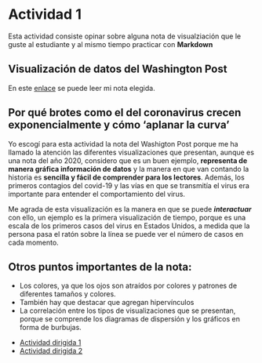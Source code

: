 # Actividad 1

Esta actividad consiste opinar sobre alguna nota de visualziación que le guste al estudiante y al mismo tiempo practicar con **Markdown** 

## Visualización de datos del Washington Post 

 En este [enlace](https://www.washingtonpost.com/graphics/2020/world/corona-simulator-spanish/) se puede leer mi nota elegida. 
 
 ## Por qué brotes como el del coronavirus crecen exponencialmente y cómo ‘aplanar la curva’
 
 Yo escogí para esta actividad la nota del Washigton Post porque me ha llamado la atención las diferentes visualizaciones que presentan, aunque es una nota del año 2020, considero que es un buen ejemplo, **representa de manera gráfica información de datos** y la manera en que van contando la historia es **sencilla y fácil de comprender para los lectores**. Además, los primeros contagios del covid-19 y las vías en que se transmitía el virus era importante para entender el comportamiento del virus.

Me agrada de esta visualización es la manera en que se puede ***interactuar*** con ello, un ejemplo es la primera visualización de tiempo, porque es una escala de los primeros casos del virus en Estados Unidos, a medida que la persona pasa el ratón sobre la línea se puede ver el número de casos en cada momento. 
 
 ## Otros puntos importantes de la nota:
 * Los colores, ya que los ojos son atraídos por colores y patrones de diferentes tamaños y colores.
* También hay que destacar que agregan hipervínculos 
* La correlación entre los tipos de visualizaciones que se presentan, porque se comprende los diagramas de dispersión y los gráficos en forma de burbujas. 

 
- [Actividad dirigida 1](ad1.md)
- [Actividad dirigida 2](ad2.md) 
 
